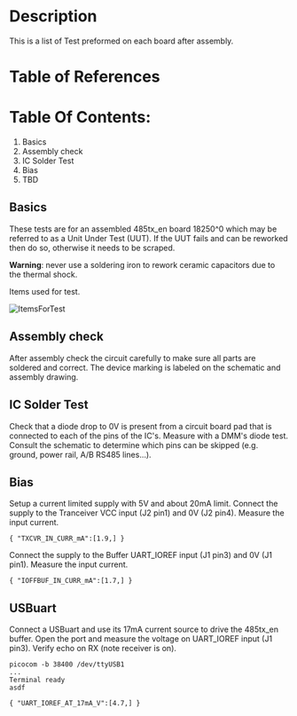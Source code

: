 # Description

This is a list of Test preformed on each board after assembly.

# Table of References


# Table Of Contents:

1. Basics
2. Assembly check
3. IC Solder Test
4. Bias
5. TBD


## Basics

These tests are for an assembled 485tx_en board 18250^0 which may be referred to as a Unit Under Test (UUT). If the UUT fails and can be reworked then do so, otherwise it needs to be scraped. 

__Warning__: never use a soldering iron to rework ceramic capacitors due to the thermal shock.

Items used for test.

![ItemsForTest](./18250_ItemsUsedForTest.jpg "Items used for test")

## Assembly check

After assembly check the circuit carefully to make sure all parts are soldered and correct. The device marking is labeled on the schematic and assembly drawing.


## IC Solder Test

Check that a diode drop to 0V is present from a circuit board pad that is connected to each of the pins of the IC's. Measure with a DMM's diode test. Consult the schematic to determine which pins can be skipped (e.g. ground, power rail, A/B RS485 lines...).


## Bias

Setup a current limited supply with 5V and about 20mA limit. Connect the supply to the Tranceiver VCC input (J2 pin1) and 0V (J2 pin4). Measure the input current.

``` 
{ "TXCVR_IN_CURR_mA":[1.9,] }
``` 

Connect the supply to the Buffer UART_IOREF input (J1 pin3) and 0V (J1 pin1). Measure the input current.

``` 
{ "IOFFBUF_IN_CURR_mA":[1.7,] }
``` 

## USBuart 

Connect a USBuart and use its 17mA current source to drive the 485tx_en buffer. Open the port and measure the voltage on UART_IOREF input (J1 pin3). Verify echo on RX (note receiver is on).

```
picocom -b 38400 /dev/ttyUSB1
...
Terminal ready
asdf
```

``` 
{ "UART_IOREF_AT_17mA_V":[4.7,] }
``` 


